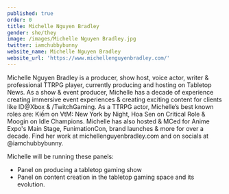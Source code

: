 ```yaml
---
published: true
order: 0
title: Michelle Nguyen Bradley
gender: she/they
image: /images/Michelle Nguyen Bradley.jpg
twitter: iamchubbybunny
website_name: Michelle Nguyen Bradley
website_url: 'https://www.michellenguyenbradley.com/'
---
```


Michelle Nguyen Bradley is a producer, show host, voice actor, writer & professional TTRPG player, currently producing and hosting on Tabletop News. As a show & event producer, Michelle has a decade of experience creating immersive event experiences & creating exciting content for clients like ID@Xbox & /TwitchGaming. As a TTRPG actor, Michelle’s best known roles are: Kiếm on VtM: New York by Night, Hoa Sen on Critical Role & Moogin on Idle Champions. Michelle has also hosted & MCed for Anime Expo's Main Stage, FunimationCon, brand launches & more for over a decade. Find her work at michellenguyenbradley.com and on socials at @iamchubbybunny.

Michelle will be running these panels:

* Panel on producing a tabletop gaming show
* Panel on content creation in the tabletop gaming space and its evolution.
